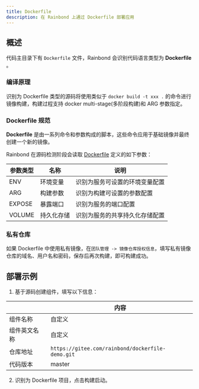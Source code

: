 ```yaml
---
title: Dockerfile
description: 在 Rainbond 上通过 Dockerfile 部署应用
---
```


## 概述

代码主目录下有 `Dockerfile` 文件，Rainbond 会识别代码语言类型为 **Dockerfile** 。

### 编译原理

识别为 Dockerfile 类型的源码将使用类似于 `docker build -t xxx .` 的命令进行镜像构建，构建过程支持 docker multi-stage(多阶段构建)和 ARG 参数指定。

### Dockerfile 规范

**Dockerfile** 是由一系列命令和参数构成的脚本，这些命令应用于基础镜像并最终创建一个新的镜像。

Rainbond 在源码检测阶段会读取 [Dockerfile](https://docs.docker.com/engine/reference/builder/) 定义的如下参数：

| 参数类型   | 名称    | 说明              |
| ------ | ----- | --------------- |
| ENV    | 环境变量  | 识别为服务可设置的环境变量配置 |
| ARG    | 构建参数  | 识别为构建可设置的参数配置   |
| EXPOSE | 暴露端口  | 识别为服务的端口配置      |
| VOLUME | 持久化存储 | 识别为服务的共享持久化存储配置 |

### 私有仓库

如果 Dockerfile 中使用私有镜像，在`团队管理 -> 镜像仓库授权信息`，填写私有镜像仓库的域名、用户名和密码，保存后再次构建，即可构建成功。

## 部署示例

1. 基于源码创建组件，填写以下信息：

|        | 内容                                               |
| ------ | ------------------------------------------------ |
| 组件名称   | 自定义                                              |
| 组件英文名称 | 自定义                                              |
| 仓库地址   | `https://gitee.com/rainbond/dockerfile-demo.git` |
| 代码版本   | master                                           |

2. 识别为 Dockerfile 项目，点击构建启动。